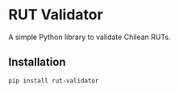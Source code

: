 # RUT Validator

A simple Python library to validate Chilean RUTs.

## Installation

```bash
pip install rut-validator
